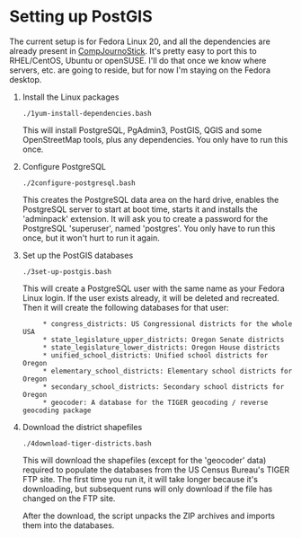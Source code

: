 # Setting up PostGIS

The current setup is for Fedora Linux 20, and all the dependencies are already present in [CompJournoStick](http://znmeb.github.io/CompJournoStick/). It's pretty easy to port this to RHEL/CentOS, Ubuntu or openSUSE. I'll do that once we know where servers, etc. are going to reside, but for now I'm staying on the Fedora desktop.

1. Install the Linux packages
      ```
      ./1yum-install-dependencies.bash
      ```
      This will install PostgreSQL, PgAdmin3, PostGIS, QGIS and some OpenStreetMap tools, plus any dependencies. You only have to run this once.

2. Configure PostgreSQL
      ```
      ./2configure-postgresql.bash
      ```
      This creates the PostgreSQL data area on the hard drive, enables the PostgreSQL server to start at boot time, starts it and installs the 'adminpack' extension. It will ask you to create a password for the PostgreSQL 'superuser', named 'postgres'. You only have to run this once, but it won't hurt to run it again.

3. Set up the PostGIS databases
      ```
      ./3set-up-postgis.bash
      ```
      This will create a PostgreSQL user with the same name as your Fedora Linux login. If the user exists already, it will be deleted and recreated. Then it will create the following databases for that user:

            * congress_districts: US Congressional districts for the whole USA
            * state_legislature_upper_districts: Oregon Senate districts
            * state_legislature_lower_districts: Oregon House districts
            * unified_school_districts: Unified school districts for Oregon
            * elementary_school_districts: Elementary school districts for Oregon
            * secondary_school_districts: Secondary school districts for Oregon
            * geocoder: A database for the TIGER geocoding / reverse geocoding package

4. Download the district shapefiles
      ```
      ./4download-tiger-districts.bash
      ```
      This will download the shapefiles (except for the 'geocoder' data) required to populate the databases from the US Census Bureau's TIGER FTP site. The first time you run it, it will take longer because it's downloading, but subsequent runs will only download if the file has changed on the FTP site.

      After the download, the script unpacks the ZIP archives and imports them into the databases.
